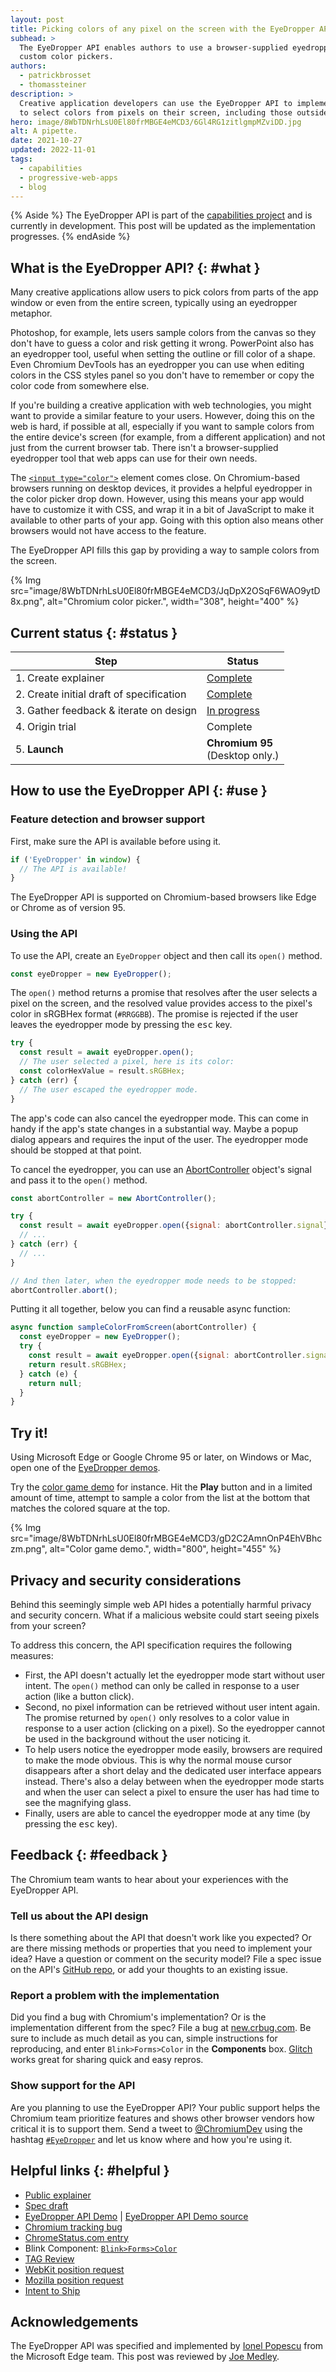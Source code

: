 ```yaml
---
layout: post
title: Picking colors of any pixel on the screen with the EyeDropper API
subhead: >
  The EyeDropper API enables authors to use a browser-supplied eyedropper in the construction of
  custom color pickers.
authors:
  - patrickbrosset
  - thomassteiner
description: >
  Creative application developers can use the EyeDropper API to implement a picker that allows users
  to select colors from pixels on their screen, including those outside the browser.
hero: image/8WbTDNrhLsU0El80frMBGE4eMCD3/6Gl4RG1zitlgmpMZviDD.jpg
alt: A pipette.
date: 2021-10-27
updated: 2022-11-01
tags:
  - capabilities
  - progressive-web-apps
  - blog
---
```


{% Aside %} The EyeDropper API is part of the [capabilities project](https://developer.chrome.com/blog/fugu-status/) and is currently
in development. This post will be updated as the implementation progresses. {% endAside %}

## What is the EyeDropper API? {: #what }

Many creative applications allow users to pick colors from parts of the app window or even from the
entire screen, typically using an eyedropper metaphor.

Photoshop, for example, lets users sample colors from the canvas so they don't have to guess a color
and risk getting it wrong. PowerPoint also has an eyedropper tool,
useful when setting the outline or fill color of a shape. Even Chromium DevTools has an eyedropper
you can use when editing colors in the CSS styles panel so you don't have to remember or copy the
color code from somewhere else.

If you're building a creative application with web technologies, you might want to provide a similar
feature to your users. However, doing this on the web is hard, if possible at all, especially if you
want to sample colors from the entire device's screen (for example, from a different application)
and not just from the current browser tab. There isn't a browser-supplied eyedropper tool that web
apps can use for their own needs.

The [`<input type="color">`](https://developer.mozilla.org/docs/Web/HTML/Element/input/color)
element comes close. On Chromium-based browsers running on desktop devices, it provides a helpful
eyedropper in the color picker drop down. However, using this means your app would have to customize
it with CSS, and wrap it in a bit of JavaScript to make it available to other parts of your app.
Going with this option also means other browsers would not have access to the feature.

The EyeDropper API fills this gap by providing a way to sample colors from the screen.

{% Img src="image/8WbTDNrhLsU0El80frMBGE4eMCD3/JqDpX2OSqF6WAO9ytD8x.png", alt="Chromium color picker.", width="308", height="400" %}

## Current status {: #status }

<div>

| Step                                     | Status                   |
| ---------------------------------------- | ------------------------ |
| 1. Create explainer                      | [Complete][explainer]    |
| 2. Create initial draft of specification | [Complete][spec]         |
| 3. Gather feedback & iterate on design   | [In progress](#feedback) |
| 4. Origin trial                          | Complete                 |
| 5. **Launch**                            | **Chromium&nbsp;95**<br/>(Desktop only.)             |

</div>

## How to use the EyeDropper API {: #use }

### Feature detection and browser support

First, make sure the API is available before using it.

```javascript
if ('EyeDropper' in window) {
  // The API is available!
}
```

The EyeDropper API is supported on Chromium-based browsers like Edge or Chrome as of
version&nbsp;95.

### Using the API

To use the API, create an `EyeDropper` object and then call its `open()` method.

```js
const eyeDropper = new EyeDropper();
```

The `open()` method returns a promise that resolves after the user selects a pixel on the
screen, and the resolved value provides access to the pixel's color in sRGBHex format (`#RRGGBB`).
The promise is rejected if the user leaves the eyedropper mode by pressing the <kbd>esc</kbd> key.

```js
try {
  const result = await eyeDropper.open();
  // The user selected a pixel, here is its color:
  const colorHexValue = result.sRGBHex;
} catch (err) {
  // The user escaped the eyedropper mode.
}
```

The app's code can also cancel the eyedropper mode. This can come in handy if the app's state
changes in a substantial way. Maybe a popup dialog appears and requires the input of the user. The
eyedropper mode should be stopped at that point.

To cancel the eyedropper, you can use an
[AbortController](https://developer.mozilla.org/docs/Web/API/AbortController) object's signal and
pass it to the `open()` method.

```js
const abortController = new AbortController();

try {
  const result = await eyeDropper.open({signal: abortController.signal});
  // ...
} catch (err) {
  // ...
}

// And then later, when the eyedropper mode needs to be stopped:
abortController.abort();
```

Putting it all together, below you can find a reusable async function:

```js
async function sampleColorFromScreen(abortController) {
  const eyeDropper = new EyeDropper();
  try {
    const result = await eyeDropper.open({signal: abortController.signal});
    return result.sRGBHex;
  } catch (e) {
    return null;
  }
}
```

## Try it!

Using Microsoft Edge or Google Chrome 95 or later, on Windows or Mac, open one of the
[EyeDropper demos](https://captainbrosset.github.io/eyedropper-demos/).

Try the [color game demo](https://captainbrosset.github.io/eyedropper-demos/color-game.html) for
instance. Hit the **Play** button and in a limited amount of time, attempt to sample a color from
the list at the bottom that matches the colored square at the top.

{% Img src="image/8WbTDNrhLsU0El80frMBGE4eMCD3/gD2C2AmnOnP4EhVBhczm.png", alt="Color game demo.", width="800", height="455" %}

## Privacy and security considerations

Behind this seemingly simple web API hides a potentially harmful privacy and security concern. What
if a malicious website could start seeing pixels from your screen?

To address this concern, the API specification requires the following measures:

- First, the API doesn't actually let the eyedropper mode start without user intent. The `open()` method
  can only be called in response to a user action (like a button click).
- Second, no pixel information can be retrieved without user intent again. The promise returned by
  `open()` only resolves to a color value in response to a user action (clicking on a pixel). So the
  eyedropper cannot be used in the background without the user noticing it.
- To help users notice the eyedropper mode easily, browsers are required to make the mode obvious.
  This is why the normal mouse cursor disappears after a short delay and the dedicated user interface
  appears instead. There's also a delay between when the eyedropper mode starts and when the user
  can select a pixel to ensure the user has had time to see the magnifying glass.
- Finally, users are able to cancel the eyedropper mode at any time (by pressing the <kbd>esc</kbd>
  key).

## Feedback {: #feedback }

The Chromium team wants to hear about your experiences with the EyeDropper API.

### Tell us about the API design

Is there something about the API that doesn't work like you expected? Or are there missing methods
or properties that you need to implement your idea? Have a question or comment on the security
model? File a spec issue on the API's [GitHub repo][issues], or add your thoughts to an
existing issue.

### Report a problem with the implementation

Did you find a bug with Chromium's implementation? Or is the implementation different from the spec?
File a bug at [new.crbug.com](https://new.crbug.com). Be sure to include as much detail as you can,
simple instructions for reproducing, and enter `Blink>Forms>Color` in the **Components** box.
[Glitch](https://glitch.com/) works great for sharing quick and easy repros.

### Show support for the API

Are you planning to use the EyeDropper API? Your public support helps the Chromium team prioritize
features and shows other browser vendors how critical it is to support them. Send a tweet to
[@ChromiumDev][cr-dev-twitter] using the hashtag
[`#EyeDropper`](https://twitter.com/search?q=%23EyeDropper&src=recent_search_click&f=live) and let
us know where and how you're using it.

## Helpful links {: #helpful }

- [Public explainer][explainer]
- [Spec draft](https://wicg.github.io/eyedropper-api/)
- [EyeDropper API Demo][demo] | [EyeDropper API Demo source][demo-source]
- [Chromium tracking bug][cr-bug]
- [ChromeStatus.com entry][cr-status]
- Blink Component: [`Blink>Forms>Color`][blink-component]
- [TAG Review](https://github.com/w3ctag/design-reviews/issues/587)
- [WebKit position request](https://lists.webkit.org/pipermail/webkit-dev/2021-July/031929.html)
- [Mozilla position request](https://github.com/mozilla/standards-positions/issues/557)
- [Intent to Ship](https://groups.google.com/a/chromium.org/g/blink-dev/c/rdniQ0D5UfY/m/Aywn9XyyAAAJ)

## Acknowledgements

The EyeDropper API was specified and implemented by
[Ionel Popescu](https://www.linkedin.com/in/ionelpopescu/) from the Microsoft Edge team. This post
was reviewed by [Joe Medley](https://github.com/jpmedley).

[spec]: https://wicg.github.io/eyedropper-api/
[issues]: https://github.com/wicg/eyedropper-api/issues
[demo]: https://captainbrosset.github.io/eyedropper-demos/
[demo-source]: https://github.com/captainbrosset/eyedropper-demos
[explainer]: https://github.com/WICG/eyedropper-api
[cr-bug]: https://bugs.chromium.org/p/chromium/issues/detail?id=897309
[cr-status]: https://bugs.chromium.org/p/chromium/issues/detail?id=897309
[blink-component]: https://chromestatus.com/features#component%3ABlink%3EForms%3EForms
[cr-dev-twitter]: https://twitter.com/ChromiumDev
[powerful-apis]: https://chromium.googlesource.com/chromium/src/+/lkgr/docs/security/permissions-for-powerful-web-platform-features.md
